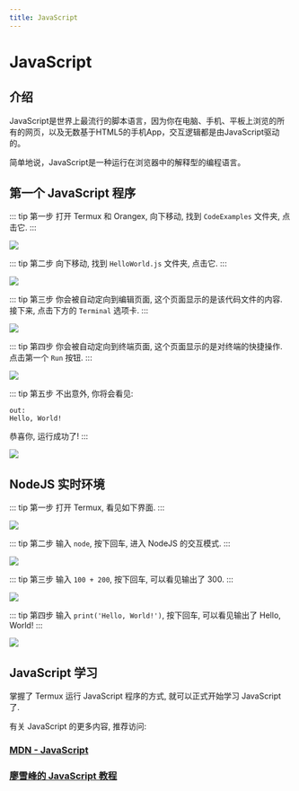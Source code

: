 ```yaml
---
title: JavaScript
---
```


# JavaScript

## 介绍

JavaScript是世界上最流行的脚本语言，因为你在电脑、手机、平板上浏览的所有的网页，以及无数基于HTML5的手机App，交互逻辑都是由JavaScript驱动的。

简单地说，JavaScript是一种运行在浏览器中的解释型的编程语言。

## 第一个 JavaScript 程序

::: tip 第一步
打开 Termux 和 Orangex, 向下移动, 找到 `CodeExamples` 文件夹, 点击它.
:::

![](https://p.pstatp.com/origin/1382300027fbc2bbf2647)


::: tip 第二步
向下移动, 找到 `HelloWorld.js` 文件夹, 点击它.
:::

![](https://p.pstatp.com/origin/138ed0000bc5acc70961e)

::: tip 第三步
你会被自动定向到编辑页面, 这个页面显示的是该代码文件的内容.  
接下来, 点击下方的 `Terminal` 选项卡.
:::

![](https://p.pstatp.com/origin/138cb00006e696e63f6df)

::: tip 第四步
你会被自动定向到终端页面, 这个页面显示的是对终端的快捷操作.  
点击第一个 `Run` 按钮.
:::

![](https://p.pstatp.com/origin/138e5000041e18f14fbc2)

::: tip 第五步
不出意外, 你将会看见:

```
out:
Hello, World!
```

恭喜你, 运行成功了!
:::

![](https://p.pstatp.com/origin/138f400007ccc0fc3bff3)

## NodeJS 实时环境

::: tip 第一步
打开 Termux, 看见如下界面.
:::

![](https://p.pstatp.com/origin/137cb0001af62fb7af029)


::: tip 第二步
输入 `node`, 按下回车, 进入 NodeJS 的交互模式.
:::

![](https://p.pstatp.com/origin/138b700009ee69fa4a77f)

::: tip 第三步
输入 `100 + 200`, 按下回车, 可以看见输出了 300.
:::

![](https://p.pstatp.com/origin/138f000008ddf70c7ab99)

::: tip 第四步
输入 `print('Hello, World!')`, 按下回车, 可以看见输出了 Hello, World!
:::

![](https://p.pstatp.com/origin/1383b00026f5f4c6ab861)

## JavaScript 学习

掌握了 Termux 运行 JavaScript 程序的方式, 就可以正式开始学习 JavaScript 了. 

有关 JavaScript 的更多内容, 推荐访问:

### [MDN - JavaScript](https://developer.mozilla.org/zh-CN/docs/Learn/JavaScript)

### [廖雪峰的 JavaScript 教程](https://www.liaoxuefeng.com/wiki/1022910821149312)
